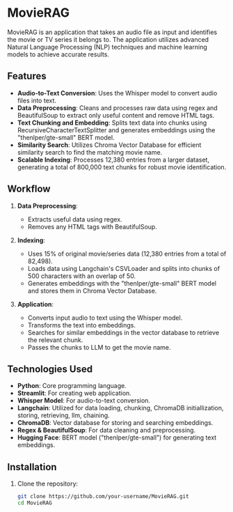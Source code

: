 # MovieRAG

MovieRAG is an application that takes an audio file as input and identifies the movie or TV series it belongs to. The application utilizes advanced Natural Language Processing (NLP) techniques and machine learning models to achieve accurate results. 

## Features

- **Audio-to-Text Conversion**: Uses the Whisper model to convert audio files into text.
- **Data Preprocessing**: Cleans and processes raw data using regex and BeautifulSoup to extract only useful content and remove HTML tags.
- **Text Chunking and Embedding**: Splits text data into chunks using RecursiveCharacterTextSplitter and generates embeddings using the "thenlper/gte-small" BERT model.
- **Similarity Search**: Utilizes Chroma Vector Database for efficient similarity search to find the matching movie name.
- **Scalable Indexing**: Processes 12,380 entries from a larger dataset, generating a total of 800,000 text chunks for robust movie identification.

## Workflow

1. **Data Preprocessing**: 
   - Extracts useful data using regex.
   - Removes any HTML tags with BeautifulSoup.
   
2. **Indexing**:
   - Uses 15% of original movie/series data (12,380 entries from a total of 82,498).
   - Loads data using Langchain's CSVLoader and splits into chunks of 500 characters with an overlap of 50.
   - Generates embeddings with the "thenlper/gte-small" BERT model and stores them in Chroma Vector Database.

3. **Application**:
   - Converts input audio to text using the Whisper model.
   - Transforms the text into embeddings.
   - Searches for similar embeddings in the vector database to retrieve the relevant chunk.
   - Passes the chunks to LLM to get the movie name.

## Technologies Used

- **Python**: Core programming language.
- **Streamlit**: For creating web application.
- **Whisper Model**: For audio-to-text conversion.
- **Langchain**: Utilized for data loading, chunking, ChromaDB initiallization, storing, retrieving, llm, chaining.
- **ChromaDB**: Vector database for storing and searching embeddings.
- **Regex & BeautifulSoup**: For data cleaning and preprocessing.
- **Hugging Face**: BERT model ("thenlper/gte-small") for generating text embeddings.

## Installation

1. Clone the repository:
   ```bash
   git clone https://github.com/your-username/MovieRAG.git
   cd MovieRAG

 
